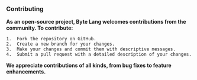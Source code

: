 ### Contributing
**As an open-source project, Byte Lang welcomes contributions from the community. To contribute:**

	1.	Fork the repository on GitHub.
	2.	Create a new branch for your changes.
	3.	Make your changes and commit them with descriptive messages.
	4.	Submit a pull request with a detailed description of your changes.

**We appreciate contributions of all kinds, from bug fixes to feature enhancements.**
